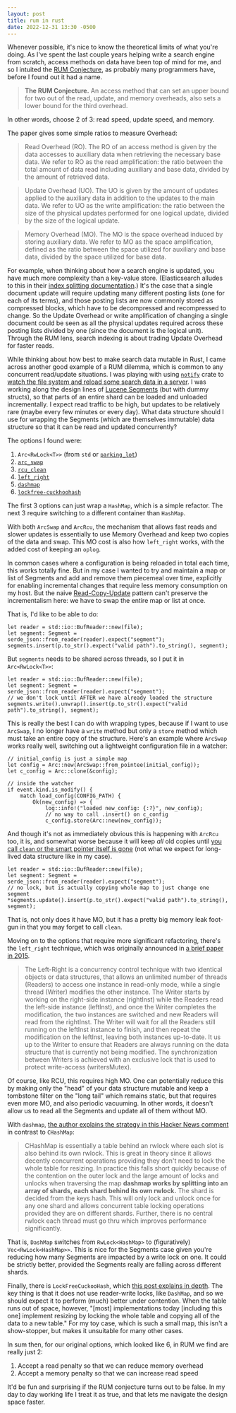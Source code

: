 ```yaml
---
layout: post
title: rum in rust
date: 2022-12-31 13:30 -0500
---
```


Whenever possible, it's nice to know the theoretical limits of what you're
doing. As I've spent the last couple years helping write a search engine
from scratch, access methods on data have been top of mind for me, and so
I intuited the [RUM
Conjecture](https://stratos.seas.harvard.edu/files/stratos/files/rum.pdf),
as probably many programmers have, before I found out it had a name.

> **The RUM Conjecture.** An access method that can set an upper
bound for two out of the read, update, and memory overheads, also
sets a lower bound for the third overhead.

In other words, choose 2 of 3: read speed, update speed, and memory.

The paper gives some simple ratios to measure Overhead:

> Read Overhead (RO). The RO of an access method is given by the data
> accesses to auxiliary data when retrieving the necessary base data. We
> refer to RO as the read amplification: the ratio between the total
> amount of data read including auxiliary and base data, divided by the
> amount of retrieved data.

> Update Overhead (UO). The UO is given by the amount of updates applied
> to the auxiliary data in addition to the updates to the main data. We
> refer to UO as the write amplification: the ratio between the size of
> the physical updates performed for one logical update, divided by the
> size of the logical update.

> Memory Overhead (MO). The MO is the space overhead induced by storing
> auxiliary data. We refer to MO as the space amplification, defined as
> the ratio between the space utilized for auxiliary and base data,
> divided by the space utilized for base data.

For example, when thinking about how a search engine is updated, you have
much more complexity than a key-value store. (Elasticsearch alludes to
this in their [index splitting
documentation](https://www.elastic.co/guide/en/elasticsearch/reference/current/indices-split-index.html#incremental-resharding).)
It's the case that a single document update will require updating many
different posting lists (one for each of its terms), and those posting
lists are now commonly stored as compressed blocks, which have to be
decompressed and recompressed to change. So the Update Overhead or write
amplification of changing a single document could be seen as all the
physical updates required across these posting lists divided by one (since
the document is the logical unit). Through the RUM lens, search indexing
is about trading Update Overhead for faster reads.

While thinking about how best to make search data mutable in Rust, I came
across another good example of a RUM dilemma, which is common to any
concurrent read/update situations. I was playing with using
[`notify`](https://crates.io/crates/notify) crate to [watch the file
system and reload some search data in
a server](https://github.com/mooreniemi/notify/blob/segs/examples/hot_reload_tide/src/main.rs#L108).
I was working along the design lines of [Lucene
Segments](https://lucene.apache.org/core/3_0_3/fileformats.html#Segments)
(but with dummy structs), so that parts of an entire shard can be loaded
and unloaded incrementally. I expect read traffic to be high, but updates
to be relatively rare (maybe every few minutes or every day). What data
structure should I use for wrapping the Segments (which are themselves
immutable) data structure so that it can be read and updated concurrently?

The options I found were:

1. `Arc<RwLock<T>>` (from `std` or
   [`parking_lot`](https://docs.rs/parking_lot/latest/parking_lot/type.RwLock.html))
2. [`arc_swap`](https://docs.rs/arc-swap/latest/arc_swap/)
3. [`rcu_clean`](https://docs.rs/rcu-clean/latest/rcu_clean/)
4. [`left_right`](https://docs.rs/left-right/latest/left_right/)
5. [`dashmap`](https://docs.rs/dashmap/latest/dashmap/)
6. [`lockfree-cuckhoohash`](https://docs.rs/lockfree-cuckoohash/latest/lockfree_cuckoohash/)

The first 3 options can just wrap a `HashMap`, which is a simple refactor.
The next 3 require switching to a different container than `HashMap`.

With both `ArcSwap` and `ArcRcu`, the mechanism that allows fast reads and
slower updates is essentially to use Memory Overhead and keep two copies
of the data and swap. This MO cost is also how `left_right` works, with
the added cost of keeping an `oplog`.

In common cases where a configuration is being reloaded in total each
time, this works totally fine. But in my case I wanted to try and maintain
a map or list of Segments and add and remove them piecemeal over time,
explicitly for enabling incremental changes that require less memory
consumption on my host. But the naive
[Read-Copy-Update](https://en.wikipedia.org/wiki/Read-copy-update#Name_and_overview)
pattern can't preserve the incrementalism here: we have to swap the entire
map or list at once.

That is, I'd like to be able to do:

```
let reader = std::io::BufReader::new(file);
let segment: Segment = serde_json::from_reader(reader).expect("segment");
segments.insert(p.to_str().expect("valid path").to_string(), segment);
```

But `segments` needs to be shared across threads, so I put it in
`Arc<RwLock<T>>`:

```
let reader = std::io::BufReader::new(file);
let segment: Segment = serde_json::from_reader(reader).expect("segment");
// we don't lock until AFTER we have already loaded the structure
segments.write().unwrap().insert(p.to_str().expect("valid path").to_string(), segment);
```

This is really the best I can do with wrapping types, because if I want to
use `ArcSwap`, I no longer have a `write` method but only a `store` method
which must take an entire copy of the structure. Here's an example where
`ArcSwap` works really well, switching out a lightweight configuration
file in a watcher:

```
// initial_config is just a simple map
let config = Arc::new(ArcSwap::from_pointee(initial_config));
let c_config = Arc::clone(&config);

// inside the watcher
if event.kind.is_modify() {
    match load_config(CONFIG_PATH) {
        Ok(new_config) => {
            log::info!("loaded new_config: {:?}", new_config);
            // no way to call .insert() on c_config
            c_config.store(Arc::new(new_config));
```

And though it's not as immediately obvious this is happening with `ArcRcu`
too, it is, and somewhat worse because it will keep _all_ old copies until
[you call `clean` or the smart pointer itself is
gone](https://docs.rs/rcu-clean/latest/rcu_clean/#cleaning) (not what we
expect for long-lived data structure like in my case).

```
let reader = std::io::BufReader::new(file);
let segment: Segment = serde_json::from_reader(reader).expect("segment");
// no lock, but is actually copying whole map to just change one segment
*segments.update().insert(p.to_str().expect("valid path").to_string(), segment);
```

That is, not only does it have MO, but it has a pretty big memory leak
foot-gun in that you may forget to call `clean`.

Moving on to the options that require more significant refactoring,
there's the `left_right` technique, which was originally announced in [a
brief paper in
2015](https://hal.archives-ouvertes.fr/hal-01207881/document).

> The Left-Right is a concurrency control technique with two identical
> objects or data structures, that allows an unlimited number of threads
> (Readers) to access one instance in read-only mode, while a single
> thread (Writer) modifies the other instance. The Writer starts by
> working on the right-side instance (rightInst) while the Readers read
> the left-side instance (leftInst), and once the Writer completes the
> modification, the two instances are switched and new Readers will read
> from the rightInst. The Writer will wait for all the Readers still
> running on the leftInst instance to finish, and then repeat the
> modification on the leftInst, leaving both instances up-to-date. It us
> up to the Writer to ensure that Readers are always running on the data
> structure that is currently not being modified. The synchronization
> between Writers is achieved with an exclusive lock that is used to
> protect write-access (writersMutex).

Of course, like RCU, this requires high MO. One can potentially reduce
this by making only the "head" of your data structure mutable and keep
a tombstone filter on the "long tail" which remains static, but that
requires even more MO, and also periodic vacuuming. In other words, it
doesn't allow us to read all the Segments and update all of them without
MO.

With `dashmap`, [the author explains the strategy in this Hacker News
comment](https://news.ycombinator.com/item?id=22703269) in contrast to
`CHashMap`:

> CHashMap is essentially a table behind an rwlock where each slot is also
> behind its own rwlock. This is great in theory since it allows decently
> concurrent operations providing they don't need to lock the whole table
> for resizing. In practice this falls short quickly because of the
> contention on the outer lock and the large amount of locks and unlocks
> when traversing the map **dashmap works by splitting into an array of
> shards, each shard behind its own rwlock.** The shard is decided from
> the keys hash. This will only lock and unlock once for any one shard and
> allows concurrent table locking operations provided they are on
> different shards. Further, there is no central rwlock each thread must
> go thru which improves performance significantly.

That is, `DashMap` switches from `RwLock<HashMap>` to (figuratively)
`Vec<RwLock<HashMap>>`. This is nice for the Segments case given you're
reducing how many Segments are impacted by a write lock on one. It could
be strictly better, provided the Segments really are falling across
different shards.

Finally, there is `LockFreeCuckooHash`, which [this post explains in
depth](https://eourcs.github.io/LockFreeCuckooHash/). The key thing is
that it does not use reader-write locks, like `DashMap`, and so we should
expect it to perform (much) better under contention. When the table runs
out of space, however, "[most] implementations today [including this one]
implement resizing by locking the whole table and copying all of the data
to a new table." For my toy case, which is such a small map, this isn't
a show-stopper, but makes it unsuitable for many other cases.

In sum then, for our original options, which looked like 6, in RUM we find
are really just 2:

1. Accept a read penalty so that we can reduce memory overhead
2. Accept a memory penalty so that we can increase read speed

It'd be fun and surprising if the RUM conjecture turns out to be false. In
my day to day working life I treat it as true, and that lets me navigate
the design space faster.
